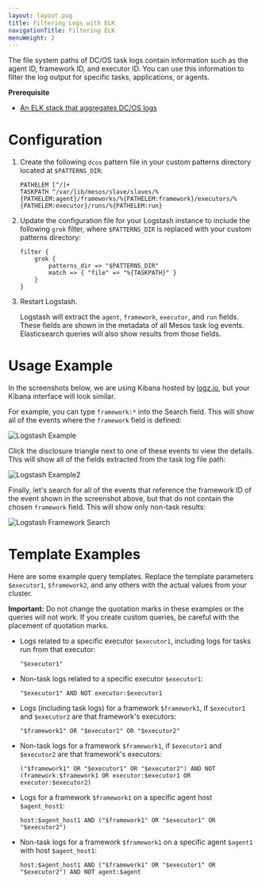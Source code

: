 ```yaml
---
layout: layout.pug
title: Filtering Logs with ELK
navigationTitle: Filtering ELK
menuWeight: 2
---
```

The file system paths of DC/OS task logs contain information such as the agent ID, framework ID, and executor ID. You can use this information to filter the log output for specific tasks, applications, or agents.

**Prerequisite**

*   [An ELK stack that aggregates DC/OS logs][1]

# <a name="configuration"></a>Configuration

1.  Create the following `dcos` pattern file in your custom patterns directory located at `$PATTERNS_DIR`:

        PATHELEM [^/]+
        TASKPATH ^/var/lib/mesos/slave/slaves/%{PATHELEM:agent}/frameworks/%{PATHELEM:framework}/executors/%{PATHELEM:executor}/runs/%{PATHELEM:run}


2.  Update the configuration file for your Logstash instance to include the following `grok` filter, where `$PATTERNS_DIR` is replaced with your custom patterns directory:

        filter {
            grok {
                patterns_dir => "$PATTERNS_DIR"
                match => { "file" => "%{TASKPATH}" }
            }
        }


3.  Restart Logstash.

    Logstash will extract the `agent`, `framework`, `executor`, and `run` fields. These fields are shown in the metadata of all Mesos task log events. Elasticsearch queries will also show results from those fields.

# <a name="usage"></a>Usage Example

In the screenshots below, we are using Kibana hosted by [logz.io][2], but your Kibana interface will look similar.

For example, you can type `framework:*` into the Search field. This will show all of the events where the `framework` field is defined:

![Logstash Example](/docs/1.10/img/logstash-framework-exists.png)

Click the disclosure triangle next to one of these events to view the details. This will show all of the fields extracted from the task log file path:

![Logstash Example2](/docs/1.10/img/logstash-fields.png)

Finally, let's search for all of the events that reference the framework ID of the event shown in the screenshot above, but that do not contain the chosen `framework` field. This will show only non-task results:

![Logstash Framework Search](/docs/1.10/img/logstash-framework-search.png)

# <a name="templates"></a>Template Examples

Here are some example query templates. Replace the template parameters `$executor1`, `$framework2`, and any others with the actual values from your cluster.

**Important:** Do not change the quotation marks in these examples or the queries will not work. If you create custom queries, be careful with the placement of quotation marks.

*   Logs related to a specific executor `$executor1`, including logs for tasks run from that executor:

        "$executor1"

*   Non-task logs related to a specific executor `$executor1`:

        "$executor1" AND NOT executor:$executor1

*   Logs (including task logs) for a framework `$framework1`, if `$executor1` and `$executor2` are that framework's executors:

        "$framework1" OR "$executor1" OR "$executor2"

*   Non-task logs for a framework `$framework1`, if `$executor1` and `$executor2` are that framework's executors:

        ("$framework1" OR "$executor1" OR "$executor2") AND NOT (framework:$framework1 OR executor:$executor1 OR executor:$executor2)

*   Logs for a framework `$framework1` on a specific agent host `$agent_host1`:

        host:$agent_host1 AND ("$framework1" OR "$executor1" OR "$executor2")

*   Non-task logs for a framework `$framework1` on a specific agent `$agent1` with host `$agent_host1`:

        host:$agent_host1 AND ("$framework1" OR "$executor1" OR "$executor2") AND NOT agent:$agent

 [1]: ../elk/
 [2]: http://logz.io
